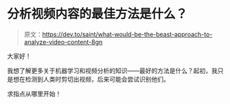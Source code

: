 # 分析视频内容的最佳方法是什么？

> 原文：<https://dev.to/saint/what-would-be-the-beast-approach-to-analyze-video-content-8gn>

大家好！

我想了解更多关于机器学习和视频分析的知识——最好的方法是什么？起初，我只是想在检测到人类时剪切出视频，后来可能会尝试识别他们。

求指点从哪里开始！